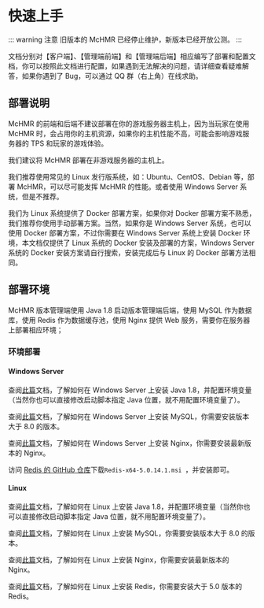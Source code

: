 # 快速上手

::: warning <el-icon><Warning /></el-icon> 注意
旧版本的 McHMR 已经停止维护，新版本已经开放公测。
:::

文档分别对【客户端】、【管理端前端】和【管理端后端】相应编写了部署和配置文档，你可以按照此文档进行配置，如果遇到无法解决的问题，请详细查看疑难解答，如果你遇到了 Bug，可以通过 QQ 群（右上角）在线求助。

## 部署说明

McHMR 的前端和后端不建议部署在你的游戏服务器主机上，因为当玩家在使用 McHMR 时，会占用你的主机资源，如果你的主机性能不高，可能会影响游戏服务器的 TPS 和玩家的游戏体验。

我们建议将 McHMR 部署在非游戏服务器的主机上。

我们推荐使用常见的 Linux 发行版系统，如：Ubuntu、CentOS、Debian 等，部署 McHMR，可以尽可能发挥 McHMR 的性能。或者使用 Windows Server 系统，但是不推荐。

我们为 Linux 系统提供了 Docker 部署方案，如果你对 Docker 部署方案不熟悉，我们推荐你使用手动部署方案。当然，如果你是 Windows Server 系统，也可以使用 Docker 部署方案，不过你需要在 Windows Server 系统上安装 Docker 环境，本文档仅提供了 Linux 系统的 Docker 安装及部署的方案，Windows Server 系统的 Docker 安装方案请自行搜索，安装完成后与 Linux 的 Docker 部署方法相同。

## 部署环境

McHMR 版本管理端使用 Java 1.8 启动版本管理端后端，使用 MySQL 作为数据库，使用 Redis 作为数据缓存池，使用 Nginx 提供 Web 服务，需要你在服务器上部署相应环境；

### 环境部署

#### Windows Server

查阅[此篇](https://www.cnblogs.com/nojacky/p/9497724.html)文档，了解如何在 Windows Server 上安装 Java 1.8，并配置环境变量（当然你也可以直接修改启动脚本指定 Java 位置，就不用配置环境变量了）。

查阅[此篇](https://www.cnblogs.com/haha029/p/16855562.html)文档，了解如何在 Windows Server 上安装 MySQL，你需要安装版本大于 8.0 的版本。

查阅[此篇](https://www.cnblogs.com/taiyonghai/p/9402734.html)文档，了解如何在 Windows Server 上安装 Nginx，你需要安装最新版本的 Nginx。

访问 [Redis 的 GitHub 仓库](https://github.com/tporadowski/redis/releases)下载`Redis-x64-5.0.14.1.msi
`，并安装即可。

#### Linux

查阅[此篇](https://www.cnblogs.com/cao-lei/p/14768643.html)文档，了解如何在 Linux 上安装 Java 1.8，并配置环境变量（当然你也可以直接修改启动脚本指定 Java 位置，就不用配置环境变量了）。

查阅[此篇](https://www.cnblogs.com/MrYoodb/p/15811199.html)文档，了解如何在 Linux 上安装 MySQL，你需要安装版本大于 8.0 的版本。

查阅[此篇](https://www.cnblogs.com/orangebooks/p/12058830.html)文档，了解如何在 Linux 上安装 Nginx，你需要安装最新版本的 Nginx。

查阅[此篇](https://cloud.tencent.com/developer/article/2291807)文档，了解如何在 Linux 上安装 Redis，你需要安装大于 5.0 版本的 Redis。


<style>
    .custom-block.warning {
        color: #e6a23c;
        background-color: #fdf6ec;
    }
</style>
